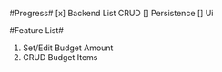 #Progress#
[x] Backend List CRUD
[] Persistence
[] Ui

#Feature List#
1. Set/Edit Budget Amount
2. CRUD Budget Items
